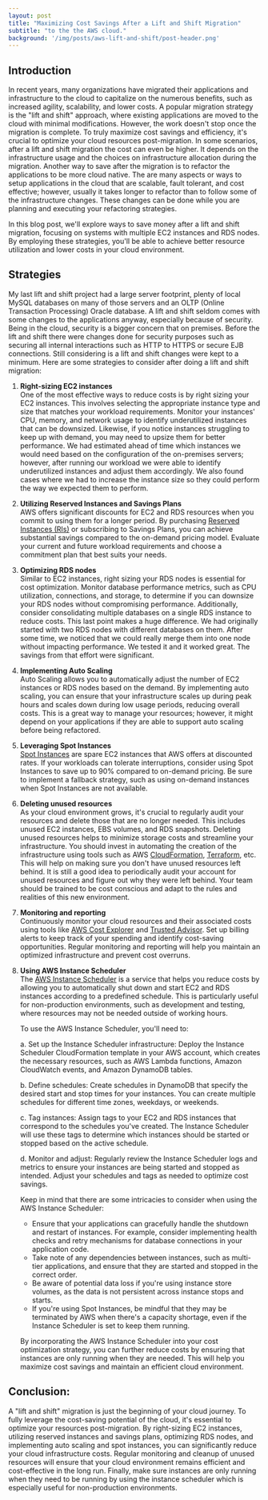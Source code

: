 ```yaml
---
layout: post
title: "Maximizing Cost Savings After a Lift and Shift Migration"
subtitle: "to the the AWS cloud."
background: '/img/posts/aws-lift-and-shift/post-header.png'
---
```


## Introduction

In recent years, many organizations have migrated their applications and infrastructure to the cloud to capitalize on the numerous benefits, such as increased agility, scalability, and lower costs. A popular migration strategy is the "lift and shift" approach, where existing applications are moved to the cloud with minimal modifications. However, the work doesn't stop once the migration is complete. To truly maximize cost savings and efficiency, it's crucial to optimize your cloud resources post-migration.  In some scenarios, after a lift and shift migration the cost can even be higher.  It depends on the infrastructure usage and the choices on infrastructure allocation during the migration.  Another way to save after the migration is to refactor the applications to be more cloud native.  The are many aspects or ways to setup applications in the cloud that are scalable, fault tolerant, and cost effective; however, usually it takes longer to refactor than to follow some of the infrastructure changes.  These changes can be done while you are planning and executing your refactoring strategies.

In this blog post, we'll explore ways to save money after a lift and shift migration, focusing on systems with multiple EC2 instances and RDS nodes. By employing these strategies, you'll be able to achieve better resource utilization and lower costs in your cloud environment.

## Strategies

My last lift and shift project had a large server footprint, plenty of local MySQL databases on many of those servers and an OLTP (Online Transaction Processing) Oracle database.  A lift and shift seldom comes with some changes to the applications anyway, especially because of security.  Being in the cloud, security is a bigger concern that on premises. Before the lift and shift there were changes done for security purposes such as securing all internal interactions such as HTTP to HTTPS or secure EJB connections.  Still considering is a lift and shift changes were kept to a minimum.  Here are some strategies to consider after doing a lift and shift migration:

1. **Right-sizing EC2 instances**<br>
One of the most effective ways to reduce costs is by right sizing your EC2 instances. This involves selecting the appropriate instance type and size that matches your workload requirements. Monitor your instances' CPU, memory, and network usage to identify underutilized instances that can be downsized. Likewise, if you notice instances struggling to keep up with demand, you may need to upsize them for better performance.  We had estimated ahead of time which instances we would need based on the configuration of the on-premises servers; however, after running our workload we were able to identify underutilized instances and adjust them accordingly.  We also found cases where we had to increase the instance size so they could perform the way we expected them to perform.

2. **Utilizing Reserved Instances and Savings Plans**<br>
AWS offers significant discounts for EC2 and RDS resources when you commit to using them for a longer period. By purchasing [Reserved Instances (RIs)](https://aws.amazon.com/ec2/pricing/reserved-instances/) or subscribing to Savings Plans, you can achieve substantial savings compared to the on-demand pricing model. Evaluate your current and future workload requirements and choose a commitment plan that best suits your needs.

3. **Optimizing RDS nodes**<br>
Similar to EC2 instances, right sizing your RDS nodes is essential for cost optimization. Monitor database performance metrics, such as CPU utilization, connections, and storage, to determine if you can downsize your RDS nodes without compromising performance. Additionally, consider consolidating multiple databases on a single RDS instance to reduce costs.  This last point makes a huge difference.  We had originally started with two RDS nodes with different databases on them.  After some time, we noticed that we could really merge them into one node without impacting performance.  We tested it and it worked great.  The savings from that effort were significant.

4. **Implementing Auto Scaling**<br>
Auto Scaling allows you to automatically adjust the number of EC2 instances or RDS nodes based on the demand. By implementing auto scaling, you can ensure that your infrastructure scales up during peak hours and scales down during low usage periods, reducing overall costs.  This is a great way to manage your resources; however, it might depend on your applications if they are able to support auto scaling before being refactored.

5. **Leveraging Spot Instances**<br>
[Spot Instances](https://aws.amazon.com/ec2/spot/) are spare EC2 instances that AWS offers at discounted rates. If your workloads can tolerate interruptions, consider using Spot Instances to save up to 90% compared to on-demand pricing. Be sure to implement a fallback strategy, such as using on-demand instances when Spot Instances are not available.

6. **Deleting unused resources**<br>
As your cloud environment grows, it's crucial to regularly audit your resources and delete those that are no longer needed. This includes unused EC2 instances, EBS volumes, and RDS snapshots. Deleting unused resources helps to minimize storage costs and streamline your infrastructure.  You should invest in automating the creation of the infrastructure using tools such as AWS [CloudFormation](https://aws.amazon.com/cloudformation/), [Terraform](https://www.terraform.io/), etc.  This will help on making sure you don't have unused resources left behind.  It is still a good idea to periodically audit your account for unused resources and figure out why they were left behind.  Your team should be trained to be cost conscious and adapt to the rules and realities of this new environment.

7. **Monitoring and reporting**<br>
Continuously monitor your cloud resources and their associated costs using tools like [AWS Cost Explorer](https://aws.amazon.com/aws-cost-management/aws-cost-explorer/) and [Trusted Advisor](https://aws.amazon.com/premiumsupport/technology/trusted-advisor/). Set up billing alerts to keep track of your spending and identify cost-saving opportunities. Regular monitoring and reporting will help you maintain an optimized infrastructure and prevent cost overruns.

8. **Using AWS Instance Scheduler**<br>
The [AWS Instance Scheduler](https://aws.amazon.com/solutions/implementations/instance-scheduler-on-aws/) is a service that helps you reduce costs by allowing you to automatically shut down and start EC2 and RDS instances according to a predefined schedule. This is particularly useful for non-production environments, such as development and testing, where resources may not be needed outside of working hours.

    To use the AWS Instance Scheduler, you'll need to:

    a. Set up the Instance Scheduler infrastructure: Deploy the Instance Scheduler CloudFormation template in your AWS account, which creates the necessary resources, such as AWS Lambda functions, Amazon CloudWatch events, and Amazon DynamoDB tables.

    b. Define schedules: Create schedules in DynamoDB that specify the desired start and stop times for your instances. You can create multiple schedules for different time zones, weekdays, or weekends.

    c. Tag instances: Assign tags to your EC2 and RDS instances that correspond to the schedules you've created. The Instance Scheduler will use these tags to determine which instances should be started or stopped based on the active schedule.

    d. Monitor and adjust: Regularly review the Instance Scheduler logs and metrics to ensure your instances are being started and stopped as intended. Adjust your schedules and tags as needed to optimize cost savings.

    Keep in mind that there are some intricacies to consider when using the AWS Instance Scheduler:

    - Ensure that your applications can gracefully handle the shutdown and restart of instances. For example, consider implementing health checks and retry mechanisms for database connections in your application code.
    - Take note of any dependencies between instances, such as multi-tier applications, and ensure that they are started and stopped in the correct order.
    - Be aware of potential data loss if you're using instance store volumes, as the data is not persistent across instance stops and starts.
    - If you're using Spot Instances, be mindful that they may be terminated by AWS when there's a capacity shortage, even if the Instance Scheduler is set to keep them running.

    By incorporating the AWS Instance Scheduler into your cost optimization strategy, you can further reduce costs by ensuring that instances are only running when they are needed. This will help you maximize cost savings and maintain an efficient cloud environment.

## Conclusion:

A "lift and shift" migration is just the beginning of your cloud journey. To fully leverage the cost-saving potential of the cloud, it's essential to optimize your resources post-migration. By right-sizing EC2 instances, utilizing reserved instances and savings plans, optimizing RDS nodes, and implementing auto scaling and spot instances, you can significantly reduce your cloud infrastructure costs. Regular monitoring and cleanup of unused resources will ensure that your cloud environment remains efficient and cost-effective in the long run.  Finally, make sure instances are only running when they need to be running by using the instance scheduler which is especially useful for non-production environments.